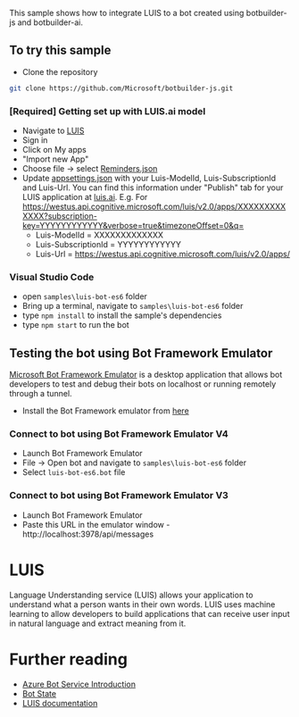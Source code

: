 This sample shows how to integrate LUIS to a bot created using botbuilder-js and botbuilder-ai. 

## To try this sample
- Clone the repository
```bash
git clone https://github.com/Microsoft/botbuilder-js.git
```
### [Required] Getting set up with LUIS.ai model
- Navigate to [LUIS](http://luis.ai)
- Sign in
- Click on My apps
- "Import new App"
- Choose file -> select [Reminders.json](Reminders.json)
- Update [appsettings.json](appsettings.json) with your Luis-ModelId, Luis-SubscriptionId and Luis-Url. You can find this information under "Publish" tab for your LUIS application at [luis.ai](https://luis.ai). E.g. For https://westus.api.cognitive.microsoft.com/luis/v2.0/apps/XXXXXXXXXXXXX?subscription-key=YYYYYYYYYYYY&verbose=true&timezoneOffset=0&q= 
    - Luis-ModelId = XXXXXXXXXXXXX
    - Luis-SubscriptionId = YYYYYYYYYYYY
    - Luis-Url = https://westus.api.cognitive.microsoft.com/luis/v2.0/apps/

### Visual Studio Code
- open `samples\luis-bot-es6` folder
- Bring up a terminal, navigate to `samples\luis-bot-es6` folder
- type `npm install` to install the sample's dependencies
- type `npm start` to run the bot

## Testing the bot using Bot Framework Emulator
[Microsoft Bot Framework Emulator](https://github.com/microsoft/botframework-emulator) is a desktop application that allows bot developers to test and debug their bots on localhost or running remotely through a tunnel.

- Install the Bot Framework emulator from [here](https://github.com/Microsoft/BotFramework-Emulator/releases)

### Connect to bot using Bot Framework Emulator **V4**
- Launch Bot Framework Emulator
- File -> Open bot and navigate to `samples\luis-bot-es6` folder
- Select `luis-bot-es6.bot` file

### Connect to bot using Bot Framework Emulator **V3**
- Launch Bot Framework Emulator
- Paste this URL in the emulator window - http://localhost:3978/api/messages

# LUIS
Language Understanding service (LUIS) allows your application to understand what a person wants in their own words. LUIS uses machine learning to allow developers to build applications that can receive user input in natural language and extract meaning from it.

# Further reading

- [Azure Bot Service Introduction](https://docs.microsoft.com/en-us/azure/bot-service/bot-service-overview-introduction?view=azure-bot-service-4.0)
- [Bot State](https://docs.microsoft.com/en-us/azure/bot-service/bot-builder-storage-concept?view=azure-bot-service-4.0)
- [LUIS documentation](https://docs.microsoft.com/en-us/azure/cognitive-services/LUIS/)
